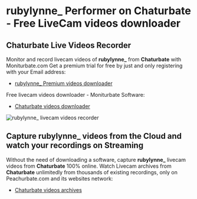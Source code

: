 # rubylynne_ Performer on Chaturbate - Free LiveCam videos downloader

## Chaturbate Live Videos Recorder

Monitor and record livecam videos of **rubylynne_** from **Chaturbate** with Moniturbate.com
Get a premium trial for free by just and only registering with your Email address:
* [rubylynne_ Premium videos downloader](https://moniturbate.com/request-demo-licence-key.html)

Free livecam videos downloader - Moniturbate Software:
* [Chaturbate videos downloader](https://moniturbate.com/moniturbate-download-software.html)

![rubylynne_ livecam videos recorder](https://peachurnet.com/templates/moniturbate-software.png)


## Capture rubylynne_ videos from the Cloud and watch your recordings on Streaming

Without the need of downloading a software, capture **rubylynne_** livecam videos from **Chaturbate** 100% online.
Watch Livecam archives from **Chaturbate** unlimitedly from thousands of existing recordings, only on Peachurbate.com and its websites network:
* [Chaturbate videos archives](https://peachurnet.com/)